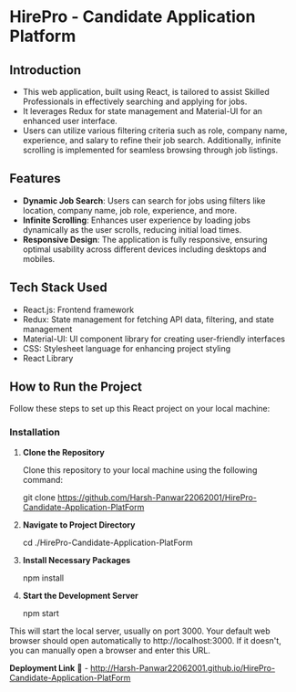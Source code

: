 # HirePro - Candidate Application Platform

## Introduction
- This web application, built using React, is tailored to assist Skilled Professionals in effectively searching and applying for jobs.
- It leverages Redux for state management and Material-UI for an enhanced user interface.
- Users can utilize various filtering criteria such as role, company name, experience, and salary to refine their job search. Additionally, infinite scrolling is implemented for seamless browsing through job listings.

## Features
- **Dynamic Job Search**: Users can search for jobs using filters like location, company name, job role, experience, and more.
- **Infinite Scrolling**: Enhances user experience by loading jobs dynamically as the user scrolls, reducing initial load times.
- **Responsive Design**: The application is fully responsive, ensuring optimal usability across different devices including desktops and mobiles.

## Tech Stack Used
- React.js: Frontend framework
- Redux: State management for fetching API data, filtering, and state management
- Material-UI: UI component library for creating user-friendly interfaces
- CSS: Stylesheet language for enhancing project styling
- React Library

## How to Run the Project
  
Follow these steps to set up this React project on your local machine:

### Installation

1. **Clone the Repository**

   Clone this repository to your local machine using the following command:

  
   git clone https://github.com/Harsh-Panwar22062001/HirePro-Candidate-Application-PlatForm


2. **Navigate to Project Directory**
   
   cd ./HirePro-Candidate-Application-PlatForm
 

3. **Install Necessary Packages**

   npm install

4. **Start the Development Server**
  
   npm start
 

This will start the local server, usually on port 3000. Your default web browser should open automatically to http://localhost:3000. If it doesn't, you can manually open a browser and enter this URL.


**Deployment Link** 🔗 - http://Harsh-Panwar22062001.github.io/HirePro-Candidate-Application-PlatForm








